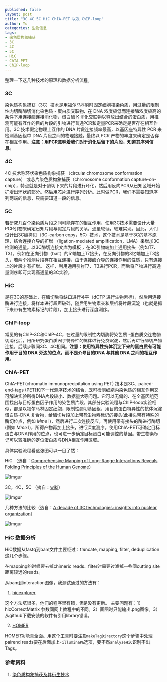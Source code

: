 ```yaml
---
published: false
layout: post
title: "3C 4C 5C HiC ChIA-PET 以及 ChIP-loop"
author: Yu
categories: 生物信息
tags:
- 染色质构象捕获
- 3C
- 4C
- 5C
- HiC
- ChIA-PET
- ChIP-loop
---
```


整理一下这几种技术的原理和数据分析流程。

### 3C
染色质构象捕获（3C）技术是用福尔马林瞬时固定细胞核染色质，用过量的限制性内切酶酶切消化染色质 - 蛋白质交联物，在 DNA 浓度极低而连接酶浓度极高的条件下用连接酶连接消化物，蛋白酶 K 消化交联物以释放出结合的蛋白质，用推测可能有互作的目的片段的引物进行普通PCR和定量PCR来确定是否存在相互作用。3C 技术假定物理上互作的 DNA 片段连接频率最高，以基因座特异性 PCR 来检测基因组中 DNA 片段之间的物理接触，最终以 PCR 产物的丰度来确定是否存在相互作用。**注意：用PCR意味着我们对于消化后留下的片段，知道其序列信息。**

### 4C
4C 技术称环状染色质构象捕获 （circular chromosome conformation capture） 或芯片染色质构象捕获（chromosome conformation capture-on-chip），特点就是对于酶切下来的片段进行环化，然后用反向PCR从已知区域开始扩增出环状的部分。然后用芯片进行序列分析。此时做PCR，我们不需要知道序列两端的信息，只需要知道一段的信息。

### 5C
若研究几百个染色质片段之间可能存在的相互作用，使用3C技术需要设计大量PCR引物来确定已知片段与假定片段的关系，通量较低，较难实现。因此，人们设计出3C碳拷贝（3C-carbon copy，5C）技术，这个技术是基于3C的基本原理，结合连接介导的扩增 （ligation-mediated amplification，LMA）来增加3C检测的通量。以3C酶切连接文库为模板 ，在3C引物端加上通用接头（例如T7、T3），例如在正向引物（bait）的5‘端加上T7接头，在反向引物的3忆端加上T3接头，若两个推测片段存在相互连接，由于连接酶介导的连接作用的性质，只有连接上的片段才有扩增。 这样，利用通用引物T7、T3进行PCR，而后将产物进行高通量测序即可实现高通量的3C实验。

### HiC
是在3C的基础上，在酶切后将缺口进行补平（dCTP 进行生物素标），然后用连接酶进行连接，将样本进行超声破碎，随后用生物素亲和层析将片段沉淀（也就是抓下来带有生物素标记的片段），加上接头进行深度测序。

### ChIP-loop
常见的有ChIP-3C和ChIP-4C，在过量的限制性内切酶将染色质 -蛋白质交连物酶切消化后，用所研究蛋白质因子特异性的抗体进行免疫沉淀，然后再进行酶切产物连接，后续步骤同3C、4C相同。**注意：使用特异性抗体沉淀下来的蛋白质有可能作用于目的 DNA 旁边的位点，而不是介导目的DNA 与其他 DNA 之间的相互作用。**

### ChIA-PET
ChIA-PET(chromatin immunoprecipitation using PET) 技术是3C、paired-end-tags (PET)和下一代测序技术的结合，既可检测细胞内染色质的相互作用又可解决实验所得DNA片段较小、数据量大等问题。它可以无偏的、在全基因组范围找出与目标蛋白因子作用的染色质片段。其部分实验流程与ChIP-loop实验相似，都是以福尔马林固定细胞，限制性酶切基因组，用目的蛋白特异性的抗体沉淀蛋白质-DNA 复合物，给酶切片段加上带有生物素标记的接头(此接头带有特殊的酶切位点，例如 *Mme* I)，然后进行二次连接反应，再使用带有接头的酶进行酶切(例如 *Mme* I)，所得产物再加上接头，进行深度测序。使用ChIA-PET可确定目标蛋白与DNA作用的位点，也可进一步确定目标蛋白可能调控的基因。带生物素标记可以较准确的定位蛋白质与DNA相互作用区域。

具体实验流程看这张图可以一目了然：

HiC （选自：[Comprehensive Mapping of Long-Range Interactions Reveals Folding Principles of the Human Genome](http://science.sciencemag.org/content/326/5950/289.full)）

![Imgur](https://i.imgur.com/zxLHE12.jpg)

3C，4C，5C （摘自：[wiki](https://en.wikipedia.org/wiki/Chromosome_conformation_capture)）

![Imgur](https://i.imgur.com/TIpfG0A.jpg)

几种方法的比较（选自：[A decade of 3C technologies: insights into nuclear organization](http://genesdev.cshlp.org/content/26/1/11.full)）

![Imgur](https://i.imgur.com/h2HJcdo.jpg)


### HiC 数据分析

HiC数据从fastq到bam文件主要经过：truncate, mapping, filter, deduplication这几个步骤。

在mapping的时候要去掉chimeric reads。filter时需要过滤掉一些同cutting site距离较远的reads。

从bam到interaction图像，我测试通过的方法有：

1. [hicexplorer](http://hicexplorer.readthedocs.org/en/latest/content/mES-HiC_analysis.html)

这个方法坑很多，他们的程序里有错，但是没有更新。
主要问题有：1）hicCorrectMatrix 参数同网上教程中的不同。2）画图时只能输出.png图像。3）从github下载安装的软件有引用library错误。

2. [HOMER](http://homer.salk.edu/homer/interactions/HiCmatrices.html)

HOMER功能真全面。用这个工具时要注意`makeTagDirectory`这个步骤中处理pairend reads要在后面加上`-illuminaPE`选项，要不然`analyzeHiC`识别不出Tags。



### 参考资料

1. [染色质构象捕获及其衍生技术](www.pibb.ac.cn/pibben/ch/reader/create_pdf.aspx?file_no=20100158)
